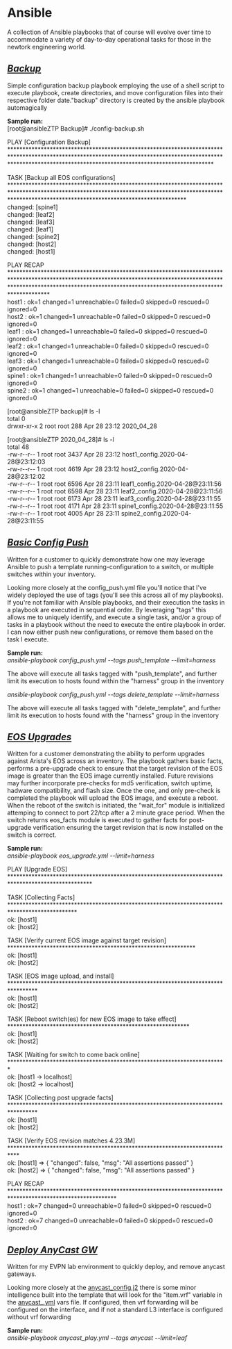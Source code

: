 # **Ansible**

A collection of Ansible playbooks that of course will evolve over time to accommodate a variety of day-to-day operational tasks for those in the newtork engineering world.

## [*Backup*](https://github.com/hythamsa/Arista/tree/master/Ansible/Backup)
Simple configuration backup playbook employing the use of a shell script to execute playbook, create directories, and move configuration files into their respective folder date."backup" directory is created by the ansible playbook automagically

**Sample run:**\
[root@ansibleZTP Backup]# ./config-backup.sh

PLAY [Configuration Backup] ******************************************************************************************************************************************************************************************************************

TASK [Backup all EOS configurations] *********************************************************************************************************************************************************************************************************\
changed: [spine1]\
changed: [leaf2]\
changed: [leaf3]\
changed: [leaf1]\
changed: [spine2]\
changed: [host2]\
changed: [host1]

PLAY RECAP ***********************************************************************************************************************************************************************************************************************************\
host1                      : ok=1    changed=1    unreachable=0    failed=0    skipped=0    rescued=0    ignored=0\
host2                      : ok=1    changed=1    unreachable=0    failed=0    skipped=0    rescued=0    ignored=0\
leaf1                      : ok=1    changed=1    unreachable=0    failed=0    skipped=0    rescued=0    ignored=0\
leaf2                      : ok=1    changed=1    unreachable=0    failed=0    skipped=0    rescued=0    ignored=0\
leaf3                      : ok=1    changed=1    unreachable=0    failed=0    skipped=0    rescued=0    ignored=0\
spine1                     : ok=1    changed=1    unreachable=0    failed=0    skipped=0    rescued=0    ignored=0\
spine2                     : ok=1    changed=1    unreachable=0    failed=0    skipped=0    rescued=0    ignored=0


[root@ansibleZTP backup]# ls -l\
total 0\
drwxr-xr-x 2 root root 288 Apr 28 23:12 2020_04_28

[root@ansibleZTP 2020_04_28]# ls -l\
total 48\
-rw-r--r-- 1 root root 3437 Apr 28 23:12 host1_config.2020-04-28@23:12:03\
-rw-r--r-- 1 root root 4619 Apr 28 23:12 host2_config.2020-04-28@23:12:02\
-rw-r--r-- 1 root root 6596 Apr 28 23:11 leaf1_config.2020-04-28@23:11:56\
-rw-r--r-- 1 root root 6598 Apr 28 23:11 leaf2_config.2020-04-28@23:11:56\
-rw-r--r-- 1 root root 6173 Apr 28 23:11 leaf3_config.2020-04-28@23:11:55\
-rw-r--r-- 1 root root 4171 Apr 28 23:11 spine1_config.2020-04-28@23:11:55\
-rw-r--r-- 1 root root 4005 Apr 28 23:11 spine2_config.2020-04-28@23:11:55


## [*Basic Config Push*](https://github.com/hythamsa/Arista/tree/master/Ansible/Basic_Config_Push)
Written for a customer to quickly demonstrate how one may leverage Ansible to push a template running-configuration to a switch, or multiple switches within your inventory.

Looking more closely at the config_push.yml file you'll notice that I've widely deployed the use of tags (you'll see this across all of my playbooks). If you're not familiar with Ansible playbooks, and their execution the tasks in a playbook are executed in sequential order. By leveraging "tags" this allows me to uniquely identify, and execute a single task, and/or a group of tasks in a playbook without the need to execute the entire playbook in order. I can now either push new configurations, or remove them based on the task I execute.

**Sample run:**\
_ansible-playbook config_push.yml --tags push_template --limit=harness_

The above will execute all tasks tagged with "push_template", and further limit its execution to hosts found within the "harness" group in the inventory

_ansible-playbook config_push.yml --tags delete_template --limit=harness_

The above will execute all tasks tagged with "delete_template", and further limit its execution to hosts found with the "harness" group in the inventory



## [*EOS Upgrades*](https://github.com/hythamsa/Arista/tree/master/Ansible/EOS_Upgrades)
Written for a customer demonstrating the ability to perform upgrades against Arista's EOS across an inventory. The playbook gathers basic facts, performs a pre-upgrade check to ensure that the target revision of the EOS image is greater than the EOS image currently installed. Future revisions may further incorporate pre-checks for md5 verification, switch uptime, hadware compatibility, and flash size. Once the one, and only pre-check is completed the playbook will upload the EOS image, and execute a reboot. When the reboot of the switch is initiated, the "wait_for" module is initialized attemping to connect to port 22/tcp after a 2 minute grace period. When the switch returns eos_facts module is executed to gather facts for post-upgrade verification ensuring the target revision that is now installed on the switch is correct.

**Sample run:**\
_ansible-playbook eos_upgrade.yml --limit=harness_

PLAY [Upgrade EOS] ***************************************************************************************************

TASK [Collecting Facts] **********************************************************************************************\
ok: [host1]\
ok: [host2]

TASK [Verify current EOS image against target revision] **************************************************************\
ok: [host1]\
ok: [host2]

TASK [EOS image upload, and install] *********************************************************************************\
ok: [host1]\
ok: [host2]

TASK [Reboot switch(es) for new EOS image to take effect] ************************************************************\
ok: [host1]\
ok: [host2]

TASK [Waiting for switch to come back online] ************************************************************************\
ok: [host1 -> localhost]\
ok: [host2 -> localhost]

TASK [Collecting post upgrade facts] *********************************************************************************\
ok: [host1]\
ok: [host2]

TASK [Verify EOS revision matches 4.23.3M] ***************************************************************************\
ok: [host1] => {
    "changed": false,
    "msg": "All assertions passed"
}\
ok: [host2] => {
    "changed": false,
    "msg": "All assertions passed"
}

PLAY RECAP ***********************************************************************************************************\
host1                      : ok=7    changed=0    unreachable=0    failed=0    skipped=0    rescued=0    ignored=0\
host2                      : ok=7    changed=0    unreachable=0    failed=0    skipped=0    rescued=0    ignored=0

## [*Deploy AnyCast GW*](https://github.com/hythamsa/Arista/tree/master/Ansible/DeployAnyCastGW)
Written for my EVPN lab environment to quickly deploy, and remove anycast gateways.

Looking more closely at the [anycast_config.j2](https://github.com/hythamsa/Arista/blob/master/Ansible/DeployAnyCastGW/templates/anycast_config.j2) there is some minor intelligence built into the template that will look for the "item.vrf" variable in the [anycast_.yml](https://github.com/hythamsa/Arista/blob/master/Ansible/DeployAnyCastGW/vars_files/anycast.yml) vars file. If configured, then vrf forwarding will be configured on the interface, and if not a standard L3 interface is configured without vrf forwarding


**Sample run:**\
_ansible-playbook anycast_play.yml --tags anycast --limit=leaf_